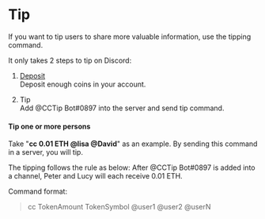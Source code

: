 # Tip

If you want to tip users to share more valuable information, use the tipping command.

It only takes 2 steps to tip on Discord:

1. [Deposit](https://doc.cctip.io/guide/cctip-discord/deposit)  
Deposit enough coins in your account.

2. Tip  
Add @CCTip Bot\#0897 into the server and send tip command.

#### Tip one or more persons

Take "**cc 0.01 ETH @lisa @David**" as an example. By sending this command in a server, you will tip.

The tipping follows the rule as below: After @CCTip Bot\#0897 is added into a channel, Peter and Lucy will each receive 0.01 ETH.

Command format:

> cc TokenAmount TokenSymbol @user1 @user2 @userN

